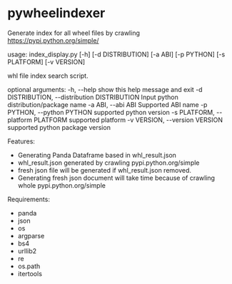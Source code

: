 # pywheelindexer
Generate index for all wheel files by crawling https://pypi.python.org/simple/

usage: 
index_display.py [-h] [-d DISTRIBUTION] [-a ABI] [-p PYTHON]
                        [-s PLATFORM] [-v VERSION]

whl file index search script.

optional arguments:
  -h, --help            show this help message and exit
  -d DISTRIBUTION, --distribution DISTRIBUTION
                        Input python distribution/package name
  -a ABI, --abi ABI     Supported ABI name
  -p PYTHON, --python PYTHON
                        supported python version
  -s PLATFORM, --platform PLATFORM
                        supported platform
  -v VERSION, --version VERSION
                        supported python package version


Features:

  - Generating Panda Dataframe based in whl_result.json
  - whl_result.json generated by crawling pypi.python.org/simple
  - fresh json file will be generated if whl_result.json removed.
  - Generating fresh json document will take time because of crawling whole pypi.python.org/simple
  
Requirements: 

   -  panda
   -  json
   -  os
   -  argparse
   -  bs4
   -  urllib2
   -  re
   -  os.path
   -  itertools


  
